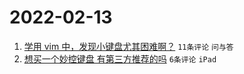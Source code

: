 # 2022-02-13

1. [学用 vim 中，发现小键盘尤其困难啊？](https://www.v2ex.com/t/833502) `11条评论` `问与答`
1. [想买一个妙控键盘 有第三方推荐的吗](https://www.v2ex.com/t/833504) `6条评论` `iPad`
